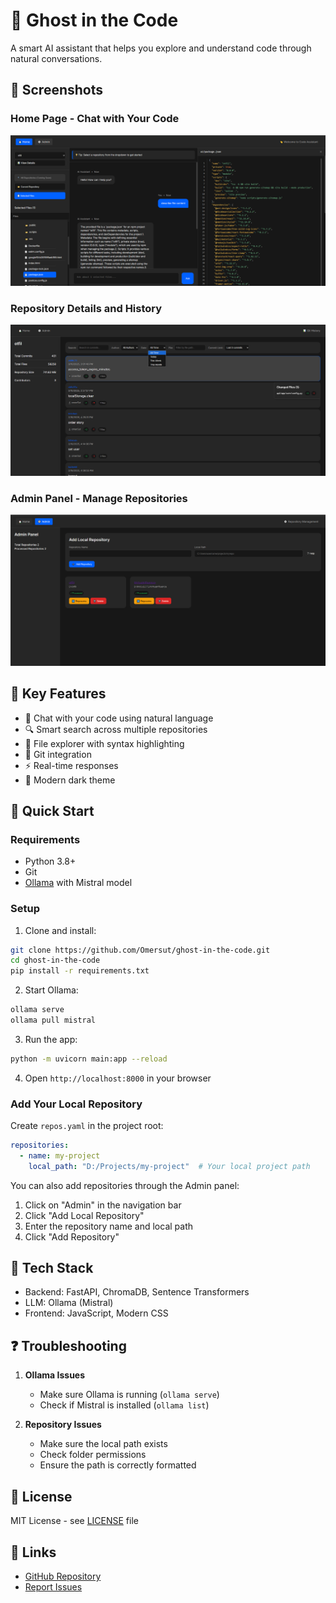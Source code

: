 # 👻 Ghost in the Code

A smart AI assistant that helps you explore and understand code through natural conversations.

## 📸 Screenshots

### Home Page - Chat with Your Code
![Home Page](images/home.png)

### Repository Details and History
![Details Page](images/details.png)

### Admin Panel - Manage Repositories
![Admin Panel](images/admin.png)

## 🌟 Key Features

- 💬 Chat with your code using natural language
- 🔍 Smart search across multiple repositories
- 📁 File explorer with syntax highlighting
- 🔄 Git integration
- ⚡ Real-time responses
- 🎨 Modern dark theme

## 🚀 Quick Start

### Requirements

- Python 3.8+
- Git
- [Ollama](https://ollama.ai/) with Mistral model

### Setup

1. Clone and install:
```bash
git clone https://github.com/Omersut/ghost-in-the-code.git
cd ghost-in-the-code
pip install -r requirements.txt
```

2. Start Ollama:
```bash
ollama serve
ollama pull mistral
```

3. Run the app:
```bash
python -m uvicorn main:app --reload
```

4. Open `http://localhost:8000` in your browser

### Add Your Local Repository

Create `repos.yaml` in the project root:
```yaml
repositories:
  - name: my-project
    local_path: "D:/Projects/my-project"  # Your local project path
```

You can also add repositories through the Admin panel:
1. Click on "Admin" in the navigation bar
2. Click "Add Local Repository"
3. Enter the repository name and local path
4. Click "Add Repository"

## 🔧 Tech Stack

- Backend: FastAPI, ChromaDB, Sentence Transformers
- LLM: Ollama (Mistral)
- Frontend: JavaScript, Modern CSS

## ❓ Troubleshooting

1. **Ollama Issues**
   - Make sure Ollama is running (`ollama serve`)
   - Check if Mistral is installed (`ollama list`)

2. **Repository Issues**
   - Make sure the local path exists
   - Check folder permissions
   - Ensure the path is correctly formatted

## 📝 License

MIT License - see [LICENSE](LICENSE) file

## 🔗 Links

- [GitHub Repository](https://github.com/Omersut/ghost-in-the-code)
- [Report Issues](https://github.com/Omersut/ghost-in-the-code/issues)
